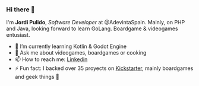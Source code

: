 ### Hi there 👋

I'm **Jordi Pulido**, *Software Developer* at @AdevintaSpain. Mainly, on PHP and Java, looking forward to learn GoLang. Boardgame & videogames entusiast.

- 🌱 I’m currently learning Kotlin & Godot Engine
- 💬 Ask me about videogames, boardgames or cooking
- 📫 How to reach me: [Linkedin](https://www.linkedin.com/in/jpulidofontalba)
- ⚡ Fun fact: I backed over 35 proyects on [Kickstarter](https://www.kickstarter.com/profile/457875581), mainly boardgames and geek things 👾
